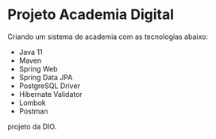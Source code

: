 # Projeto Academia Digital

Criando um sistema de academia com as tecnologias abaixo:

- Java 11
- Maven
- Spring Web
- Spring Data JPA
- PostgreSQL Driver
- Hibernate Validator
- Lombok
- Postman

projeto da DIO.
